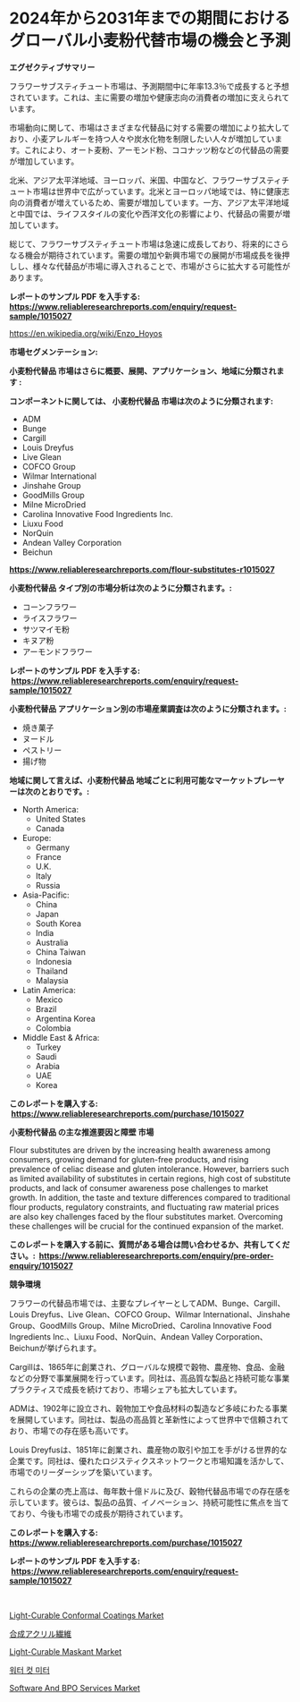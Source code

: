 <p><h1>2024年から2031年までの期間におけるグローバル小麦粉代替市場の機会と予測</h1></p><p><strong>エグゼクティブサマリー</strong></p>
<p><p>フラワーサブスティチュート市場は、予測期間中に年率13.3％で成長すると予想されています。これは、主に需要の増加や健康志向の消費者の増加に支えられています。</p><p>市場動向に関して、市場はさまざまな代替品に対する需要の増加により拡大しており、小麦アレルギーを持つ人々や炭水化物を制限したい人々が増加しています。これにより、オート麦粉、アーモンド粉、ココナッツ粉などの代替品の需要が増加しています。</p><p>北米、アジア太平洋地域、ヨーロッパ、米国、中国など、フラワーサブスティチュート市場は世界中で広がっています。北米とヨーロッパ地域では、特に健康志向の消費者が増えているため、需要が増加しています。一方、アジア太平洋地域と中国では、ライフスタイルの変化や西洋文化の影響により、代替品の需要が増加しています。</p><p>総じて、フラワーサブスティチュート市場は急速に成長しており、将来的にさらなる機会が期待されています。需要の増加や新興市場での展開が市場成長を後押しし、様々な代替品が市場に導入されることで、市場がさらに拡大する可能性があります。</p></p>
<p><strong>レポートのサンプル PDF を入手する: <a href="https://www.reliableresearchreports.com/enquiry/request-sample/1015027">https://www.reliableresearchreports.com/enquiry/request-sample/1015027</a></strong></p>
<p><a href="https://en.wikipedia.org/wiki/Enzo_Hoyos">https://en.wikipedia.org/wiki/Enzo_Hoyos</a></p>
<p><strong>市場セグメンテーション:</strong></p>
<p><strong> 小麦粉代替品 市場はさらに概要、展開、アプリケーション、地域に分類されます :</strong></p>
<p><strong>コンポーネントに関しては、 小麦粉代替品 市場は次のように分類されます: &nbsp;</strong></p>
<p><ul><li>ADM</li><li>Bunge</li><li>Cargill</li><li>Louis Dreyfus</li><li>Live Glean</li><li>COFCO Group</li><li>Wilmar International</li><li>Jinshahe Group</li><li>GoodMills Group</li><li>Milne MicroDried</li><li>Carolina Innovative Food Ingredients Inc.</li><li>Liuxu Food</li><li>NorQuin</li><li>Andean Valley Corporation</li><li>Beichun</li></ul></p>
<p><strong><a href="https://www.reliableresearchreports.com/flour-substitutes-r1015027">https://www.reliableresearchreports.com/flour-substitutes-r1015027</a></strong></p>
<p><strong> 小麦粉代替品 タイプ別の市場分析は次のように分類されます。:</strong></p>
<p><ul><li>コーンフラワー</li><li>ライスフラワー</li><li>サツマイモ粉</li><li>キヌア粉</li><li>アーモンドフラワー</li></ul></p>
<p><strong>レポートのサンプル PDF を入手する: &nbsp;<a href="https://www.reliableresearchreports.com/enquiry/request-sample/1015027">https://www.reliableresearchreports.com/enquiry/request-sample/1015027</a></strong></p>
<p><strong> 小麦粉代替品 アプリケーション別の市場産業調査は次のように分類されます。:</strong></p>
<p><ul><li>焼き菓子</li><li>ヌードル</li><li>ペストリー</li><li>揚げ物</li></ul></p>
<p><strong>地域に関して言えば、小麦粉代替品 地域ごとに利用可能なマーケットプレーヤーは次のとおりです。:</strong></p>
<p><ul>
    <li>
        North America:
        <ul>
            <li>United States</li>
            <li>Canada</li>
        </ul>
    </li>
    <li>
        Europe:
        <ul>
            <li>Germany</li>
            <li>France</li>
            <li>U.K.</li>
            <li>Italy</li>
            <li>Russia</li>
        </ul>
    </li>
    <li>
        Asia-Pacific:
        <ul>
            <li>China</li>
            <li>Japan</li>
            <li>South Korea</li>
            <li>India</li>
            <li>Australia</li>
            <li>China Taiwan</li>
            <li>Indonesia</li>
            <li>Thailand</li>
            <li>Malaysia</li>
        </ul>
    </li>
    <li>
        Latin America:
        <ul>
            <li>Mexico</li>
            <li>Brazil</li>
            <li>Argentina Korea</li>
            <li>Colombia</li>
        </ul>
    </li>
    <li>
        Middle East & Africa:
        <ul>
            <li>Turkey</li>
            <li>Saudi</li>
            <li>Arabia</li>
            <li>UAE</li>
            <li>Korea</li>
        </ul>
    </li>
    </ul></p>
<p><strong>このレポートを購入する: &nbsp;<a href="https://www.reliableresearchreports.com/purchase/1015027">https://www.reliableresearchreports.com/purchase/1015027</a></strong></p>
<p><strong>小麦粉代替品 の主な推進要因と障壁 市場</strong></p>
<p><p>Flour substitutes are driven by the increasing health awareness among consumers, growing demand for gluten-free products, and rising prevalence of celiac disease and gluten intolerance. However, barriers such as limited availability of substitutes in certain regions, high cost of substitute products, and lack of consumer awareness pose challenges to market growth. In addition, the taste and texture differences compared to traditional flour products, regulatory constraints, and fluctuating raw material prices are also key challenges faced by the flour substitutes market. Overcoming these challenges will be crucial for the continued expansion of the market.</p></p>
<p><strong>このレポートを購入する前に、質問がある場合は問い合わせるか、共有してください。:&nbsp; <a href="https://www.reliableresearchreports.com/enquiry/pre-order-enquiry/1015027">https://www.reliableresearchreports.com/enquiry/pre-order-enquiry/1015027</a></strong></p>
<p><strong>競争環境</strong></p>
<p><p>フラワーの代替品市場では、主要なプレイヤーとしてADM、Bunge、Cargill、Louis Dreyfus、Live Glean、COFCO Group、Wilmar International、Jinshahe Group、GoodMills Group、Milne MicroDried、Carolina Innovative Food Ingredients Inc.、Liuxu Food、NorQuin、Andean Valley Corporation、Beichunが挙げられます。</p><p>Cargillは、1865年に創業され、グローバルな規模で穀物、農産物、食品、金融などの分野で事業展開を行っています。同社は、高品質な製品と持続可能な事業プラクティスで成長を続けており、市場シェアも拡大しています。</p><p>ADMは、1902年に設立され、穀物加工や食品材料の製造など多岐にわたる事業を展開しています。同社は、製品の高品質と革新性によって世界中で信頼されており、市場での存在感も高いです。</p><p>Louis Dreyfusは、1851年に創業され、農産物の取引や加工を手がける世界的な企業です。同社は、優れたロジスティクスネットワークと市場知識を活かして、市場でのリーダーシップを築いています。</p><p>これらの企業の売上高は、毎年数十億ドルに及び、穀物代替品市場での存在感を示しています。彼らは、製品の品質、イノベーション、持続可能性に焦点を当てており、今後も市場での成長が期待されています。</p></p>
<p><strong>このレポートを購入する: &nbsp; <a href="https://www.reliableresearchreports.com/purchase/1015027">https://www.reliableresearchreports.com/purchase/1015027</a></strong></p>
<p><strong>レポートのサンプル PDF を入手する: &nbsp;<a href="https://www.reliableresearchreports.com/enquiry/request-sample/1015027">https://www.reliableresearchreports.com/enquiry/request-sample/1015027</a></strong><strong></strong></p>
<p>&nbsp;</p>
<p><p><a href="https://github.com/fxdvmliw90/Market-Research-Report-List-1/blob/main/light-curable-conformal-coatings-market.md">Light-Curable Conformal Coatings Market</a></p><p><a href="https://github.com/schmahlson/Market-Research-Report-List-3/blob/main/511805119924.md">合成アクリル繊維</a></p><p><a href="https://github.com/eeenafisainka/Market-Research-Report-List-1/blob/main/light-curable-maskant-market.md">Light-Curable Maskant Market</a></p><p><a href="https://github.com/Nicolasrown5/Market-Research-Report-List-2/blob/main/196319527301.md">워터 컷 미터</a></p><p><a href="https://issuu.com/reportprime-2/docs/software-and-bpo-services-market-size-2030.pptx">Software And BPO Services Market</a></p></p>